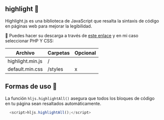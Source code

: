 ## highlight 👋 
Highlight.js es una biblioteca de JavaScript que resalta la sintaxis de código en páginas web para mejorar la legibilidad.

💾 Puedes hacer su descarga a través de [este enlace](https://highlightjs.org/download) y en mi caso seleccionar PHP Y CSS:

| Archivo               |  Carpetas                | Opcional |
|-----------------------|--------------------------|-----------| 
| highlight.min.js      | /                  |           | 
| default.min.css   |  /styles               |     x     |


## Formas de uso 🥶
La función `hljs.highlightAll()` asegura que todos los bloques de código en tu página sean resaltados automáticamente.
```javascript
  <script>hljs.highlightAll();</script>
```
